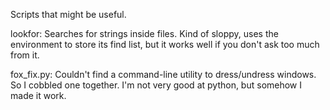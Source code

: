 Scripts that might be useful.

lookfor:
    Searches for strings inside files. Kind of sloppy, uses the environment to
    store its find list, but it works well if you don't ask too much from it.

fox_fix.py:
    Couldn't find a command-line utility to dress/undress windows.
    So I cobbled one together. I'm not very good at python, but
    somehow I made it work.
